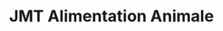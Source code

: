 ---
title: "JMT Alimentation Animale"
url: /saint-maximin/jmt-alimentation-animale/
shop: animal de compagnie
---